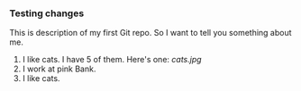 ### Testing changes

This is description of my first Git repo. 
So I want to tell you something about me.

1. I like cats. I have 5 of them. Here's one: *cats.jpg*
2. I work at pink Bank.
3. I like cats.




